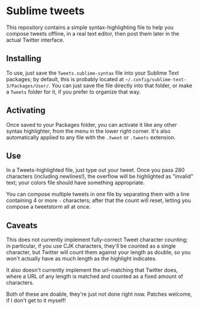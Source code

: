 # Sublime tweets

This repository contains a simple syntax-highlighting file
to help you compose tweets offline,
in a real text editor,
then post them later in the actual Twitter interface.

## Installing
To use,
just save the `Tweets.sublime-syntax` file
into your Sublime Text packages;
by default,
this is probably located at `~/.config/sublime-text-3/Packages/User/`.
You can just save the file directly into that folder,
or make a `Tweets` folder for it,
if you prefer to organize that way.

## Activating

Once saved to your Packages folder,
you can activate it like any other syntax highlighter,
from the menu in the lower right corner.
It's also automatically applied to any file with the `.tweet` or `.tweets` extension.

## Use

In a Tweets-highlighted file, just type out your tweet.
Once you pass 280 characters
(including newlines!),
the overflow will be highlighted as "invalid" text;
your colors file should have something appropriate.

You can compose multiple tweets in one file
by separating them with a line containing 4 or more `-` characters;
after that the count will reset,
letting you compose a tweetstorm all at once.

## Caveats

This does not currently implement fully-correct Tweet character counting;
in particular, if you use CJK characters,
they'll be counted as a single character,
but Twitter will count them against your length as double,
so you won't actually have as much length as the highlight indicates.

It also doesn't currently implement the url-matching that Twitter does,
where a URL of any length is matched and counted as a fixed amount of characters.

Both of these are doable,
they're just not done right now.
Patches welcome,
if I don't get to it myself!